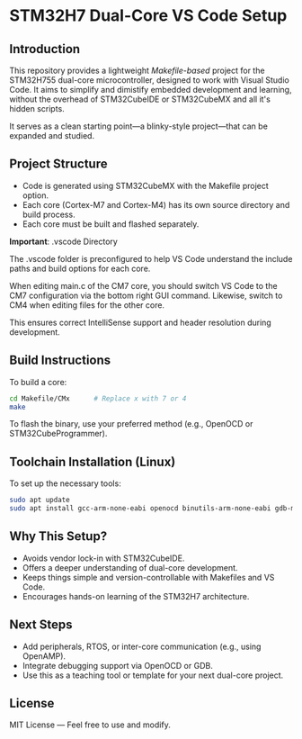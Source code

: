 # STM32H7 Dual-Core VS Code Setup

## Introduction
This repository provides a lightweight *Makefile-based* project for the STM32H755 dual-core microcontroller, designed to work with Visual Studio Code. It aims to simplify and dimistify embedded development and learning, without the overhead of STM32CubeIDE or STM32CubeMX and all it's hidden scripts.

It serves as a clean starting point—a blinky-style project—that can be expanded and studied.

## Project Structure

* Code is generated using STM32CubeMX with the Makefile project option.
* Each core (Cortex-M7 and Cortex-M4) has its own source directory and build process.
* Each core must be built and flashed separately.

**Important**: .vscode Directory

The .vscode folder is preconfigured to help VS Code understand the include paths and build options for each core.

When editing main.c of the CM7 core, you should switch VS Code to the CM7 configuration via the bottom right GUI command. Likewise, switch to CM4 when editing files for the other core.

This ensures correct IntelliSense support and header resolution during development.

## Build Instructions

To build a core:

```bash
cd Makefile/CMx      # Replace x with 7 or 4
make
```

To flash the binary, use your preferred method (e.g., OpenOCD or STM32CubeProgrammer).

## Toolchain Installation (Linux)

To set up the necessary tools:

```bash
sudo apt update
sudo apt install gcc-arm-none-eabi openocd binutils-arm-none-eabi gdb-multiarch
```

## Why This Setup?

* Avoids vendor lock-in with STM32CubeIDE.
* Offers a deeper understanding of dual-core development.
* Keeps things simple and version-controllable with Makefiles and VS Code.
* Encourages hands-on learning of the STM32H7 architecture.

## Next Steps

* Add peripherals, RTOS, or inter-core communication (e.g., using OpenAMP).
* Integrate debugging support via OpenOCD or GDB.
* Use this as a teaching tool or template for your next dual-core project.

## License

MIT License — Feel free to use and modify.
